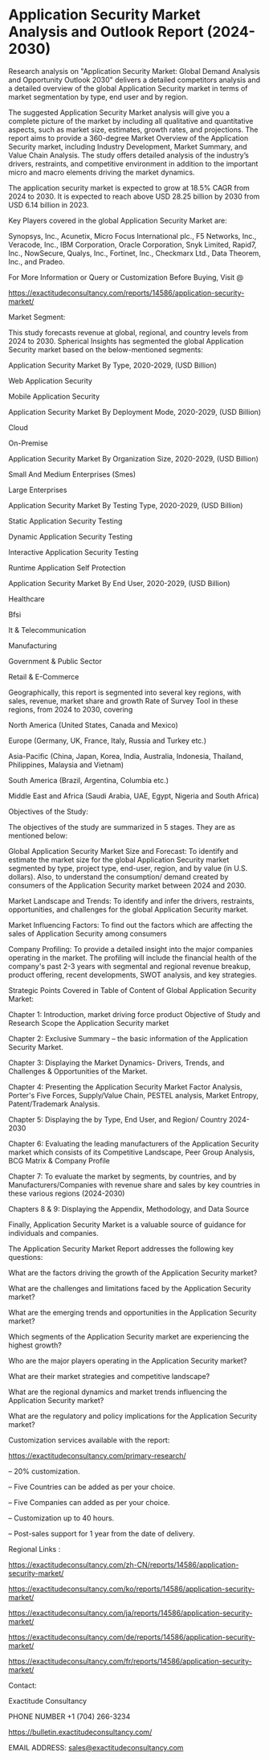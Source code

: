 # Application Security Market Analysis and Outlook Report (2024-2030)

Research analysis on "Application Security Market: Global Demand Analysis and Opportunity Outlook 2030" delivers a detailed competitors analysis and a detailed overview of the global Application Security market in terms of market segmentation by type, end user and by region.

The suggested Application Security Market analysis will give you a complete picture of the market by including all qualitative and quantitative aspects, such as market size, estimates, growth rates, and projections. The report aims to provide a 360-degree Market Overview of the Application Security market, including Industry Development, Market Summary, and Value Chain Analysis. The study offers detailed analysis of the industry’s drivers, restraints, and competitive environment in addition to the important micro and macro elements driving the market dynamics.

The application security market is expected to grow at 18.5% CAGR from 2024 to 2030. It is expected to reach above USD 28.25 billion by 2030 from USD 6.14 billion in 2023.

Key Players covered in the global Application Security Market are:

Synopsys, Inc., Acunetix, Micro Focus International plc., F5 Networks, Inc., Veracode, Inc., IBM Corporation, Oracle Corporation, Snyk Limited, Rapid7, Inc., NowSecure, Qualys, Inc., Fortinet, Inc., Checkmarx Ltd., Data Theorem, Inc., and Pradeo.

For More Information or Query or Customization Before Buying, Visit @

https://exactitudeconsultancy.com/reports/14586/application-security-market/

Market Segment:

This study forecasts revenue at global, regional, and country levels from 2024 to 2030. Spherical Insights has segmented the global Application Security market based on the below-mentioned segments:

Application Security Market By Type, 2020-2029, (USD Billion)

Web Application Security

Mobile Application Security

Application Security Market By Deployment Mode, 2020-2029, (USD Billion)

Cloud

On-Premise

Application Security Market By Organization Size, 2020-2029, (USD Billion)

Small And Medium Enterprises (Smes)

Large Enterprises

Application Security Market By Testing Type, 2020-2029, (USD Billion)

Static Application Security Testing

Dynamic Application Security Testing

Interactive Application Security Testing

Runtime Application Self Protection

Application Security Market By End User, 2020-2029, (USD Billion)

Healthcare

Bfsi

It & Telecommunication

Manufacturing

Government & Public Sector

Retail & E-Commerce

Geographically, this report is segmented into several key regions, with sales, revenue, market share and growth Rate of Survey Tool in these regions, from 2024 to 2030, covering

North America (United States, Canada and Mexico)

Europe (Germany, UK, France, Italy, Russia and Turkey etc.)

Asia-Pacific (China, Japan, Korea, India, Australia, Indonesia, Thailand, Philippines, Malaysia and Vietnam)

South America (Brazil, Argentina, Columbia etc.)

Middle East and Africa (Saudi Arabia, UAE, Egypt, Nigeria and South Africa)

Objectives of the Study:

The objectives of the study are summarized in 5 stages. They are as mentioned below:

Global Application Security Market Size and Forecast: To identify and estimate the market size for the global Application Security market segmented by type, project type, end-user, region, and by value (in U.S. dollars). Also, to understand the consumption/ demand created by consumers of the Application Security market between 2024 and 2030.

Market Landscape and Trends: To identify and infer the drivers, restraints, opportunities, and challenges for the global Application Security market.

Market Influencing Factors: To find out the factors which are affecting the sales of Application Security among consumers

Company Profiling: To provide a detailed insight into the major companies operating in the market. The profiling will include the financial health of the company's past 2-3 years with segmental and regional revenue breakup, product offering, recent developments, SWOT analysis, and key strategies.

Strategic Points Covered in Table of Content of Global Application Security Market:

Chapter 1: Introduction, market driving force product Objective of Study and Research Scope the Application Security market

Chapter 2: Exclusive Summary – the basic information of the Application Security Market.

Chapter 3: Displaying the Market Dynamics- Drivers, Trends, and Challenges & Opportunities of the Market.

Chapter 4: Presenting the Application Security Market Factor Analysis, Porter's Five Forces, Supply/Value Chain, PESTEL analysis, Market Entropy, Patent/Trademark Analysis.

Chapter 5: Displaying the by Type, End User, and Region/ Country 2024-2030

Chapter 6: Evaluating the leading manufacturers of the Application Security market which consists of its Competitive Landscape, Peer Group Analysis, BCG Matrix & Company Profile

Chapter 7: To evaluate the market by segments, by countries, and by Manufacturers/Companies with revenue share and sales by key countries in these various regions (2024-2030)

Chapters 8 & 9: Displaying the Appendix, Methodology, and Data Source

Finally, Application Security Market is a valuable source of guidance for individuals and companies.

The Application Security Market Report addresses the following key questions:

What are the factors driving the growth of the Application Security market?

What are the challenges and limitations faced by the Application Security market?

What are the emerging trends and opportunities in the Application Security market?

Which segments of the Application Security market are experiencing the highest growth?

Who are the major players operating in the Application Security market?

What are their market strategies and competitive landscape?

What are the regional dynamics and market trends influencing the Application Security market?

What are the regulatory and policy implications for the Application Security market?

Customization services available with the report:

https://exactitudeconsultancy.com/primary-research/

– 20% customization.

– Five Countries can be added as per your choice.

– Five Companies can added as per your choice.

– Customization up to 40 hours.

– Post-sales support for 1 year from the date of delivery.

Regional Links :

https://exactitudeconsultancy.com/zh-CN/reports/14586/application-security-market/

https://exactitudeconsultancy.com/ko/reports/14586/application-security-market/

https://exactitudeconsultancy.com/ja/reports/14586/application-security-market/

https://exactitudeconsultancy.com/de/reports/14586/application-security-market/

https://exactitudeconsultancy.com/fr/reports/14586/application-security-market/

Contact:

Exactitude Consultancy

PHONE NUMBER +1 (704) 266-3234

https://bulletin.exactitudeconsultancy.com/

EMAIL ADDRESS: sales@exactitudeconsultancy.com
